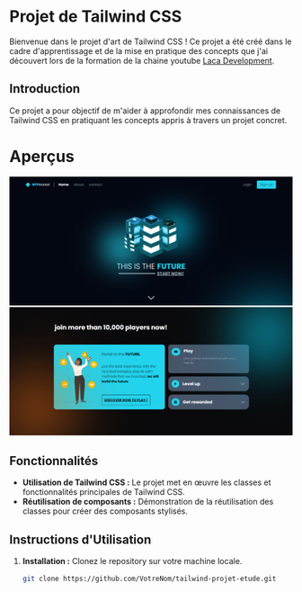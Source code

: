 # Projet de Tailwind CSS

Bienvenue dans le projet d'art de Tailwind CSS ! Ce projet a été créé dans le cadre d'apprentissage et de la mise en pratique des concepts que j'ai découvert lors de la formation de la chaine youtube [Laca Development](https://youtu.be/LmPXG9-a4rY?feature=shared).

## Introduction

Ce projet a pour objectif de m'aider à approfondir mes connaissances de Tailwind CSS en pratiquant les concepts appris à travers un projet concret.

# Aperçus

![Capture d'écran de section 1 du projet](./img/result1.png)
![Capture d'écran de section 2 du projet](./img/result2.png)

## Fonctionnalités

- **Utilisation de Tailwind CSS :** Le projet met en œuvre les classes et fonctionnalités principales de Tailwind CSS.
- **Réutilisation de composants :** Démonstration de la réutilisation des classes pour créer des composants stylisés.

## Instructions d'Utilisation

1. **Installation :** Clonez le repository sur votre machine locale.
   ```bash
   git clone https://github.com/VotreNom/tailwind-projet-etude.git
